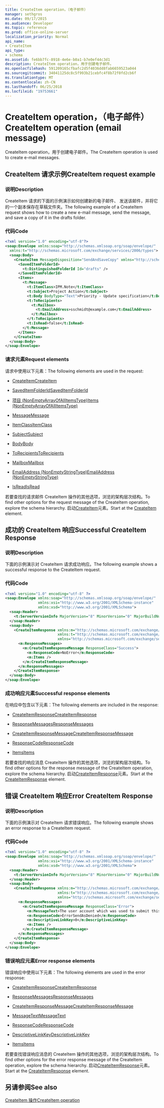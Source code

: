 ```yaml
---
title: CreateItem operation，（电子邮件）
manager: sethgros
ms.date: 09/17/2015
ms.audience: Developer
ms.topic: reference
ms.prod: office-online-server
localization_priority: Normal
api_name:
- CreateItem
api_type:
- schema
ms.assetid: fe6bb7fc-8918-4e6e-b0a1-b7e0ef44c3d1
description: CreateItem operation，用于创建电子邮件。
ms.openlocfilehash: 591209165cfbafc2d5f4036dd8fab6659523a044
ms.sourcegitcommit: 34041125dc8c5f993b21cebfc4f8b72f0fd2cb6f
ms.translationtype: MT
ms.contentlocale: zh-CN
ms.lasthandoff: 06/25/2018
ms.locfileid: "19753661"
---
```

# <a name="createitem-operation-email-message"></a><span data-ttu-id="657a1-103">CreateItem operation，（电子邮件）</span><span class="sxs-lookup"><span data-stu-id="657a1-103">CreateItem operation (email message)</span></span>

<span data-ttu-id="657a1-104">CreateItem operation，用于创建电子邮件。</span><span class="sxs-lookup"><span data-stu-id="657a1-104">The CreateItem operation is used to create e-mail messages.</span></span>
  
## <a name="createitem-request-example"></a><span data-ttu-id="657a1-105">CreateItem 请求示例</span><span class="sxs-lookup"><span data-stu-id="657a1-105">CreateItem request example</span></span>

### <a name="description"></a><span data-ttu-id="657a1-106">说明</span><span class="sxs-lookup"><span data-stu-id="657a1-106">Description</span></span>

<span data-ttu-id="657a1-107">CreateItem 请求的下面的示例演示如何创建新的电子邮件、 发送该邮件，并将它的一个副本保存在草稿文件夹。</span><span class="sxs-lookup"><span data-stu-id="657a1-107">The following example of a CreateItem request shows how to create a new e-mail message, send the message, and save a copy of it in the drafts folder.</span></span>
  
### <a name="code"></a><span data-ttu-id="657a1-108">代码</span><span class="sxs-lookup"><span data-stu-id="657a1-108">Code</span></span>

```XML
<?xml version="1.0" encoding="utf-8"?>
<soap:Envelope xmlns:soap="http://schemas.xmlsoap.org/soap/envelope/"
  xmlns:t="http://schemas.microsoft.com/exchange/services/2006/types">
  <soap:Body>
    <CreateItem MessageDisposition="SendAndSaveCopy" xmlns="http://schemas.microsoft.com/exchange/services/2006/messages">
      <SavedItemFolderId>
        <t:DistinguishedFolderId Id="drafts" />
      </SavedItemFolderId>
      <Items>
        <t:Message>
          <t:ItemClass>IPM.Note</t:ItemClass>
          <t:Subject>Project Action</t:Subject>
          <t:Body BodyType="Text">Priority - Update specification</t:Body>
          <t:ToRecipients>
            <t:Mailbox>
              <t:EmailAddress>sschmidt@example.com</t:EmailAddress>
            </t:Mailbox>
          </t:ToRecipients>
          <t:IsRead>false</t:IsRead>
        </t:Message>
      </Items>
    </CreateItem>
  </soap:Body>
</soap:Envelope>
```

### <a name="request-elements"></a><span data-ttu-id="657a1-109">请求元素</span><span class="sxs-lookup"><span data-stu-id="657a1-109">Request elements</span></span>

<span data-ttu-id="657a1-110">请求中使用以下元素：</span><span class="sxs-lookup"><span data-stu-id="657a1-110">The following elements are used in the request:</span></span> 
  
- [<span data-ttu-id="657a1-111">CreateItem</span><span class="sxs-lookup"><span data-stu-id="657a1-111">CreateItem</span></span>](createitem.md)
    
- [<span data-ttu-id="657a1-112">SavedItemFolderId</span><span class="sxs-lookup"><span data-stu-id="657a1-112">SavedItemFolderId</span></span>](saveditemfolderid.md)
    
- [<span data-ttu-id="657a1-113">项目 (NonEmptyArrayOfAllItemsType)</span><span class="sxs-lookup"><span data-stu-id="657a1-113">Items (NonEmptyArrayOfAllItemsType)</span></span>](items-nonemptyarrayofallitemstype.md)
    
- [<span data-ttu-id="657a1-114">Message</span><span class="sxs-lookup"><span data-stu-id="657a1-114">Message</span></span>](message-ex15websvcsotherref.md)
    
- [<span data-ttu-id="657a1-115">ItemClass</span><span class="sxs-lookup"><span data-stu-id="657a1-115">ItemClass</span></span>](itemclass.md)
    
- [<span data-ttu-id="657a1-116">Subject</span><span class="sxs-lookup"><span data-stu-id="657a1-116">Subject</span></span>](subject.md)
    
- [<span data-ttu-id="657a1-117">Body</span><span class="sxs-lookup"><span data-stu-id="657a1-117">Body</span></span>](body.md)
    
- [<span data-ttu-id="657a1-118">ToRecipients</span><span class="sxs-lookup"><span data-stu-id="657a1-118">ToRecipients</span></span>](torecipients.md)
    
- [<span data-ttu-id="657a1-119">Mailbox</span><span class="sxs-lookup"><span data-stu-id="657a1-119">Mailbox</span></span>](mailbox.md)
    
- [<span data-ttu-id="657a1-120">EmailAddress (NonEmptyStringType)</span><span class="sxs-lookup"><span data-stu-id="657a1-120">EmailAddress (NonEmptyStringType)</span></span>](emailaddress-nonemptystringtype.md)
    
- [<span data-ttu-id="657a1-121">IsRead</span><span class="sxs-lookup"><span data-stu-id="657a1-121">IsRead</span></span>](isread.md)
    
<span data-ttu-id="657a1-122">若要查找的请求邮件 CreateItem 操作的其他选项，浏览的架构层次结构。</span><span class="sxs-lookup"><span data-stu-id="657a1-122">To find other options for the request message of the CreateItem operation, explore the schema hierarchy.</span></span> <span data-ttu-id="657a1-123">启动[CreateItem](createitem.md)元素。</span><span class="sxs-lookup"><span data-stu-id="657a1-123">Start at the [CreateItem](createitem.md) element.</span></span> 
  
## <a name="successful-createitem-response"></a><span data-ttu-id="657a1-124">成功的 CreateItem 响应</span><span class="sxs-lookup"><span data-stu-id="657a1-124">Successful CreateItem Response</span></span>

### <a name="description"></a><span data-ttu-id="657a1-125">说明</span><span class="sxs-lookup"><span data-stu-id="657a1-125">Description</span></span>

<span data-ttu-id="657a1-126">下面的示例演示对 CreateItem 请求成功响应。</span><span class="sxs-lookup"><span data-stu-id="657a1-126">The following example shows a successful response to the CreateItem request.</span></span>
  
### <a name="code"></a><span data-ttu-id="657a1-127">代码</span><span class="sxs-lookup"><span data-stu-id="657a1-127">Code</span></span>

```XML
<?xml version="1.0" encoding="utf-8" ?>
<soap:Envelope xmlns:soap="http://schemas.xmlsoap.org/soap/envelope/" 
               xmlns:xsi="http://www.w3.org/2001/XMLSchema-instance" 
               xmlns:xsd="http://www.w3.org/2001/XMLSchema">
  <soap:Header>
    <t:ServerVersionInfo MajorVersion="8" MinorVersion="0" MajorBuildNumber="595" MinorBuildNumber="0" xmlns:t="http://schemas.microsoft.com/exchange/services/2006/types" />
  </soap:Header>
  <soap:Body>
    <CreateItemResponse xmlns:m="http://schemas.microsoft.com/exchange/services/2006/messages" 
                        xmlns:t="http://schemas.microsoft.com/exchange/services/2006/types" 
                        xmlns="http://schemas.microsoft.com/exchange/services/2006/messages">
      <m:ResponseMessages>
        <m:CreateItemResponseMessage ResponseClass="Success">
          <m:ResponseCode>NoError</m:ResponseCode>
          <m:Items />
        </m:CreateItemResponseMessage>
      </m:ResponseMessages>
    </CreateItemResponse>
  </soap:Body>
</soap:Envelope>
```

### <a name="successful-response-elements"></a><span data-ttu-id="657a1-128">成功响应元素</span><span class="sxs-lookup"><span data-stu-id="657a1-128">Successful response elements</span></span>

<span data-ttu-id="657a1-129">在响应中包含以下元素：</span><span class="sxs-lookup"><span data-stu-id="657a1-129">The following elements are included in the response:</span></span> 
  
- [<span data-ttu-id="657a1-130">CreateItemResponse</span><span class="sxs-lookup"><span data-stu-id="657a1-130">CreateItemResponse</span></span>](createitemresponse.md)
    
- [<span data-ttu-id="657a1-131">ResponseMessages</span><span class="sxs-lookup"><span data-stu-id="657a1-131">ResponseMessages</span></span>](responsemessages.md)
    
- [<span data-ttu-id="657a1-132">CreateItemResponseMessage</span><span class="sxs-lookup"><span data-stu-id="657a1-132">CreateItemResponseMessage</span></span>](createitemresponsemessage.md)
    
- [<span data-ttu-id="657a1-133">ResponseCode</span><span class="sxs-lookup"><span data-stu-id="657a1-133">ResponseCode</span></span>](responsecode.md)
    
- [<span data-ttu-id="657a1-134">Items</span><span class="sxs-lookup"><span data-stu-id="657a1-134">Items</span></span>](items.md)
    
<span data-ttu-id="657a1-135">若要查找的响应消息 CreateItem 操作的其他选项，浏览的架构层次结构。</span><span class="sxs-lookup"><span data-stu-id="657a1-135">To find other options for the response message of the CreateItem operation, explore the schema hierarchy.</span></span> <span data-ttu-id="657a1-136">启动[CreateItemResponse](createitemresponse.md)元素。</span><span class="sxs-lookup"><span data-stu-id="657a1-136">Start at the [CreateItemResponse](createitemresponse.md) element.</span></span> 
  
## <a name="error-createitem-response"></a><span data-ttu-id="657a1-137">错误 CreateItem 响应</span><span class="sxs-lookup"><span data-stu-id="657a1-137">Error CreateItem Response</span></span>

### <a name="description"></a><span data-ttu-id="657a1-138">说明</span><span class="sxs-lookup"><span data-stu-id="657a1-138">Description</span></span>

<span data-ttu-id="657a1-139">下面的示例演示对 CreateItem 请求错误响应。</span><span class="sxs-lookup"><span data-stu-id="657a1-139">The following example shows an error response to a CreateItem request.</span></span>
  
### <a name="code"></a><span data-ttu-id="657a1-140">代码</span><span class="sxs-lookup"><span data-stu-id="657a1-140">Code</span></span>

```XML
<?xml version="1.0" encoding="utf-8" ?>
<soap:Envelope xmlns:soap="http://schemas.xmlsoap.org/soap/envelope/" 
               xmlns:xsi="http://www.w3.org/2001/XMLSchema-instance" 
               xmlns:xsd="http://www.w3.org/2001/XMLSchema">
  <soap:Header>
    <t:ServerVersionInfo MajorVersion="8" MinorVersion="0" MajorBuildNumber="595" MinorBuildNumber="0" xmlns:t="http://schemas.microsoft.com/exchange/services/2006/types" />
  </soap:Header>
  <soap:Body>
    <CreateItemResponse xmlns:m="http://schemas.microsoft.com/exchange/services/2006/messages" 
                        xmlns:t="http://schemas.microsoft.com/exchange/services/2006/types" 
                        xmlns="http://schemas.microsoft.com/exchange/services/2006/messages">
      <m:ResponseMessages>
        <m:CreateItemResponseMessage ResponseClass="Error">
          <m:MessageText>The user account which was used to submit this request does not have the right to send mail on behalf of the specified sending account.</m:MessageText>
          <m:ResponseCode>ErrorSendAsDenied</m:ResponseCode>
          <m:DescriptiveLinkKey>0</m:DescriptiveLinkKey>
          <m:Items />
        </m:CreateItemResponseMessage>
      </m:ResponseMessages>
    </CreateItemResponse>
  </soap:Body>
</soap:Envelope>
```

### <a name="error-response-elements"></a><span data-ttu-id="657a1-141">错误响应元素</span><span class="sxs-lookup"><span data-stu-id="657a1-141">Error response elements</span></span>

<span data-ttu-id="657a1-142">错误响应中使用以下元素：</span><span class="sxs-lookup"><span data-stu-id="657a1-142">The following elements are used in the error response:</span></span> 
  
- [<span data-ttu-id="657a1-143">CreateItemResponse</span><span class="sxs-lookup"><span data-stu-id="657a1-143">CreateItemResponse</span></span>](createitemresponse.md)
    
- [<span data-ttu-id="657a1-144">ResponseMessages</span><span class="sxs-lookup"><span data-stu-id="657a1-144">ResponseMessages</span></span>](responsemessages.md)
    
- [<span data-ttu-id="657a1-145">CreateItemResponseMessage</span><span class="sxs-lookup"><span data-stu-id="657a1-145">CreateItemResponseMessage</span></span>](createitemresponsemessage.md)
    
- [<span data-ttu-id="657a1-146">MessageText</span><span class="sxs-lookup"><span data-stu-id="657a1-146">MessageText</span></span>](messagetext.md)
    
- [<span data-ttu-id="657a1-147">ResponseCode</span><span class="sxs-lookup"><span data-stu-id="657a1-147">ResponseCode</span></span>](responsecode.md)
    
- [<span data-ttu-id="657a1-148">DescriptiveLinkKey</span><span class="sxs-lookup"><span data-stu-id="657a1-148">DescriptiveLinkKey</span></span>](descriptivelinkkey.md)
    
- [<span data-ttu-id="657a1-149">Items</span><span class="sxs-lookup"><span data-stu-id="657a1-149">Items</span></span>](items.md)
    
<span data-ttu-id="657a1-150">若要查找错误响应消息的 CreateItem 操作的其他选项，浏览的架构层次结构。</span><span class="sxs-lookup"><span data-stu-id="657a1-150">To find other options for the error response message of the CreateItem operation, explore the schema hierarchy.</span></span> <span data-ttu-id="657a1-151">启动[CreateItemResponse](createitemresponse.md)元素。</span><span class="sxs-lookup"><span data-stu-id="657a1-151">Start at the [CreateItemResponse](createitemresponse.md) element.</span></span> 
  
## <a name="see-also"></a><span data-ttu-id="657a1-152">另请参阅</span><span class="sxs-lookup"><span data-stu-id="657a1-152">See also</span></span>



[<span data-ttu-id="657a1-153">CreateItem 操作</span><span class="sxs-lookup"><span data-stu-id="657a1-153">CreateItem operation</span></span>](createitem-operation.md)

